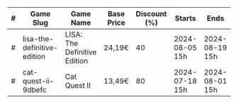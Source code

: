 |#|Game Slug|Game Name|Base Price|Discount (%)|Starts|Ends|
|---|---|---|---|---|---|---|
|#|lisa-the-definitive-edition|LISA: The Definitive Edition|24,19€|40|2024-08-05 15h|2024-08-19 15h|
|#|cat-quest-ii-9dbefc|Cat Quest II|13,49€|80|2024-07-18 15h|2024-08-01 15h|
